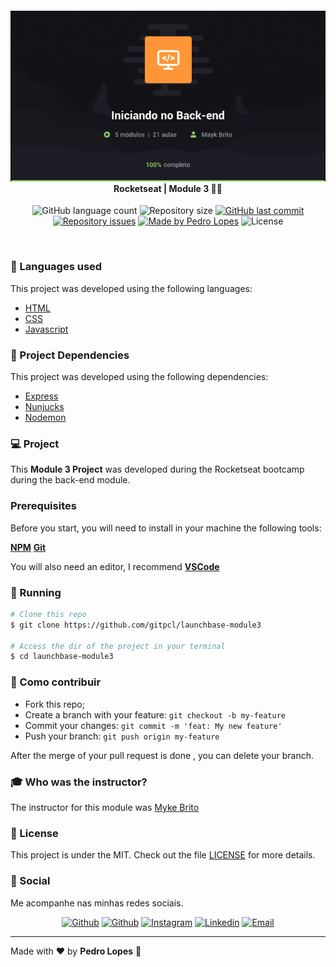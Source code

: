 <h4 align="center">
<img src=".github/module3.png" width="1500px" /><br>
 <b>Rocketseat | Module 3</b> 👨‍💻
</h4>
<p align="center">
  <img alt="GitHub language count" src="https://img.shields.io/github/languages/count/gitpcl/project-1">

  <img alt="Repository size" src="https://img.shields.io/github/repo-size/gitpcl/project-1">
  
  <a href="#">
    <img alt="GitHub last commit" src="https://img.shields.io/github/last-commit/gitpcl/project-1"></a>

  <a href="#">
    <img alt="Repository issues" src="https://img.shields.io/github/issues/gitpcl/project-1"></a>
    
  <a href="https://pedroclopes.com">
    <img alt="Made by Pedro Lopes" src="https://img.shields.io/badge/made%20by-Pedro%20Lopes-brightgreen"></a>
    <img alt="License" src="https://img.shields.io/badge/license-MIT-blueviolet">
</p>

<br>

### :rocket: Languages used

This project was developed using the following languages:

* [HTML](https://devdocs.io/html/)
* [CSS](https://devdocs.io/css/)
* [Javascript](https://devdocs.io/javascript/)

### :rocket: Project Dependencies

This project was developed using the following dependencies:

* [Express](https://www.npmjs.com/package/express)
* [Nunjucks](https://www.npmjs.com/package/nunjucks)
* [Nodemon](https://www.npmjs.com/package/nodemon)

### 💻 Project

This <b>Module 3 Project</b> was developed during the Rocketseat bootcamp during the back-end module.

### Prerequisites

Before you start, you will need to install in your machine the following tools:

<b>[NPM](https://www.npmjs.com/)</b>
<b>[Git](https://git-scm.com)</b>

You will also need an editor, I recommend <b>[VSCode](https://code.visualstudio.com/)</b>

### 🧭 Running 

```bash
# Clone this repo
$ git clone https://github.com/gitpcl/launchbase-module3

# Access the dir of the project in your terminal
$ cd launchbase-module3
```
### :floppy_disk: Como contribuir

- Fork this repo;
- Create a branch with your feature: `git checkout -b my-feature`
- Commit your changes: `git commit -m 'feat: My new feature'`
- Push your branch: `git push origin my-feature`

After the merge of your pull request is done , you can delete your branch.

### :mortar_board: Who was the instructor?

The instructor for this module was [Myke Brito](https://github.com/maykbrito)

### :memo: License

This project is under the MIT. Check out the file [LICENSE](LICENSE) for more details.

### 📱 Social

Me acompanhe nas minhas redes sociais.

<p align="center">

   <a href="https://github.com/gitpcl" target="_blank" >
    <img alt="Github" src="https://img.shields.io/badge/Github--%23F8952D?style=social&logo=github"></a>
    
   <a href="https://twitter.com/lcpedro" target="_blank" > 
     <img alt="Github" src="https://img.shields.io/badge/Twitter--%23F8952D?style=social&logo=twitter"></a> 
  
  <a href="https://instagram.com/pcl_hou" target="_blank" >
    <img alt="Instagram" src="https://img.shields.io/badge/Instagram--%23F8952D?style=social&logo=instagram"></a> 

  <a href="https://www.linkedin.com/in/pedro-c-lopes/" target="_blank" >
    <img alt="Linkedin" src="https://img.shields.io/badge/Linkedin--%23F8952D?style=social&logo=linkedin"></a> 
  
  <a href="mailto:hello@pedroclopes.com" target="_blank" >
    <img alt="Email" src="https://img.shields.io/badge/Email--%23F8952D?style=social&logo=gmail"></a> 
  
</p>

---

Made with ❤️  by **Pedro Lopes** 🤙